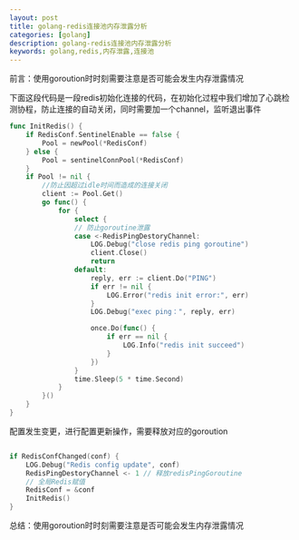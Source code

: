 ```yaml
---
layout: post
title: golang-redis连接池内存泄露分析
categories: [golang]
description: golang-redis连接池内存泄露分析
keywords: golang,redis,内存泄露,连接池
---
```


前言：使用goroution时时刻需要注意是否可能会发生内存泄露情况

下面这段代码是一段redis初始化连接的代码，在初始化过程中我们增加了心跳检测协程，防止连接的自动关闭，同时需要加一个channel，监听退出事件

```go
func InitRedis() {
	if RedisConf.SentinelEnable == false {
		Pool = newPool(*RedisConf)
	} else {
		Pool = sentinelConnPool(*RedisConf)
	}
	if Pool != nil {
		//防止因超过idle时间而造成的连接关闭
		client := Pool.Get()
		go func() {
			for {
				select {
				// 防止goroutine泄露
				case <-RedisPingDestoryChannel:
					LOG.Debug("close redis ping goroutine")
					client.Close()
					return
				default:
					reply, err := client.Do("PING")
					if err != nil {
						LOG.Error("redis init error:", err)
					}
					LOG.Debug("exec ping：", reply, err)

					once.Do(func() {
						if err == nil {
							LOG.Info("redis init succeed")
						}
					})
				}
				time.Sleep(5 * time.Second)
			}
		}()
	}
}
```



配置发生变更，进行配置更新操作，需要释放对应的goroution

```go

if RedisConfChanged(conf) {
    LOG.Debug("Redis config update", conf)
    RedisPingDestoryChannel <- 1 // 释放redisPingGoroutine
    // 全局Redis赋值
    RedisConf = &conf
    InitRedis()
}
```



总结：使用goroution时时刻需要注意是否可能会发生内存泄露情况

